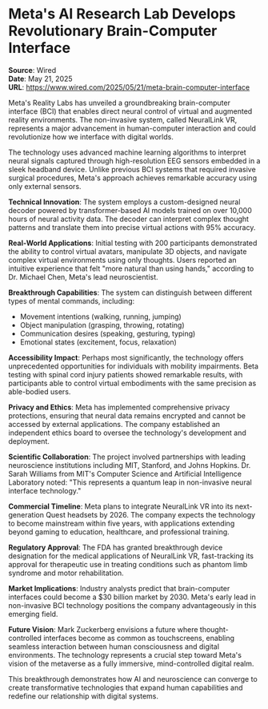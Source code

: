 # Meta's AI Research Lab Develops Revolutionary Brain-Computer Interface

**Source**: Wired  
**Date**: May 21, 2025  
**URL**: https://www.wired.com/2025/05/21/meta-brain-computer-interface  

Meta's Reality Labs has unveiled a groundbreaking brain-computer interface (BCI) that enables direct neural control of virtual and augmented reality environments. The non-invasive system, called NeuralLink VR, represents a major advancement in human-computer interaction and could revolutionize how we interface with digital worlds.

The technology uses advanced machine learning algorithms to interpret neural signals captured through high-resolution EEG sensors embedded in a sleek headband device. Unlike previous BCI systems that required invasive surgical procedures, Meta's approach achieves remarkable accuracy using only external sensors.

**Technical Innovation**: The system employs a custom-designed neural decoder powered by transformer-based AI models trained on over 10,000 hours of neural activity data. The decoder can interpret complex thought patterns and translate them into precise virtual actions with 95% accuracy.

**Real-World Applications**: Initial testing with 200 participants demonstrated the ability to control virtual avatars, manipulate 3D objects, and navigate complex virtual environments using only thoughts. Users reported an intuitive experience that felt "more natural than using hands," according to Dr. Michael Chen, Meta's lead neuroscientist.

**Breakthrough Capabilities**: The system can distinguish between different types of mental commands, including:
- Movement intentions (walking, running, jumping)
- Object manipulation (grasping, throwing, rotating)
- Communication desires (speaking, gesturing, typing)
- Emotional states (excitement, focus, relaxation)

**Accessibility Impact**: Perhaps most significantly, the technology offers unprecedented opportunities for individuals with mobility impairments. Beta testing with spinal cord injury patients showed remarkable results, with participants able to control virtual embodiments with the same precision as able-bodied users.

**Privacy and Ethics**: Meta has implemented comprehensive privacy protections, ensuring that neural data remains encrypted and cannot be accessed by external applications. The company established an independent ethics board to oversee the technology's development and deployment.

**Scientific Collaboration**: The project involved partnerships with leading neuroscience institutions including MIT, Stanford, and Johns Hopkins. Dr. Sarah Williams from MIT's Computer Science and Artificial Intelligence Laboratory noted: "This represents a quantum leap in non-invasive neural interface technology."

**Commercial Timeline**: Meta plans to integrate NeuralLink VR into its next-generation Quest headsets by 2026. The company expects the technology to become mainstream within five years, with applications extending beyond gaming to education, healthcare, and professional training.

**Regulatory Approval**: The FDA has granted breakthrough device designation for the medical applications of NeuralLink VR, fast-tracking its approval for therapeutic use in treating conditions such as phantom limb syndrome and motor rehabilitation.

**Market Implications**: Industry analysts predict that brain-computer interfaces could become a $30 billion market by 2030. Meta's early lead in non-invasive BCI technology positions the company advantageously in this emerging field.

**Future Vision**: Mark Zuckerberg envisions a future where thought-controlled interfaces become as common as touchscreens, enabling seamless interaction between human consciousness and digital environments. The technology represents a crucial step toward Meta's vision of the metaverse as a fully immersive, mind-controlled digital realm.

This breakthrough demonstrates how AI and neuroscience can converge to create transformative technologies that expand human capabilities and redefine our relationship with digital systems.